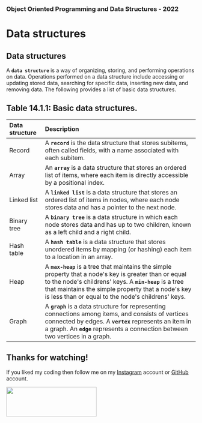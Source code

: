 ### Object Oriented Programming and Data Structures - 2022

# Data structures

## Data structures
A **`data structure`** is a way of organizing, storing, and performing operations on data. Operations performed on a data structure include accessing or updating stored data, searching for specific data, inserting new data, and removing data. The following provides a list of basic data structures.

## Table 14.1.1: Basic data structures.
| Data structure | Description |
| :--- | :--- |
| Record | A **`record`** is the data structure that stores subitems, often called fields, with a name associated with each subitem. |
| Array | An **`array`** is a data structure that stores an ordered list of items, where each item is directly accessible by a positional index. |
| Linked list | A **`linked list`** is a data structure that stores an ordered list of items in nodes, where each node stores data and has a pointer to the next node. |
| Binary tree | A **`binary tree`** is a data structure in which each node stores data and has up to two children, known as a left child and a right child. |
| Hash table | A **`hash table`** is a data structure that stores unordered items by mapping (or hashing) each item to a location in an array. |
| Heap | A **`max-heap`** is a tree that maintains the simple property that a node's key is greater than or equal to the node's childrens' keys. A **`min-heap`** is a tree that maintains the simple property that a node's key is less than or equal to the node's childrens' keys. |
| Graph | A **`graph`** is a data structure for representing connections among items, and consists of vertices connected by edges. A **`vertex`** represents an item in a graph. An **`edge`** represents a connection between two vertices in a graph. |

## Thanks for watching!

If you liked my coding then follow me on my [Instagram](https://www.instagram.com/fabianzelayahn/) account or [GitHub](https://github.com/fabianzelaya) account.

<img src="https://ucarecdn.com/d1a85e63-35f9-41d7-b758-ff05742057d1/GitHub_Black_Signature.png" width="240" height="79.63" />